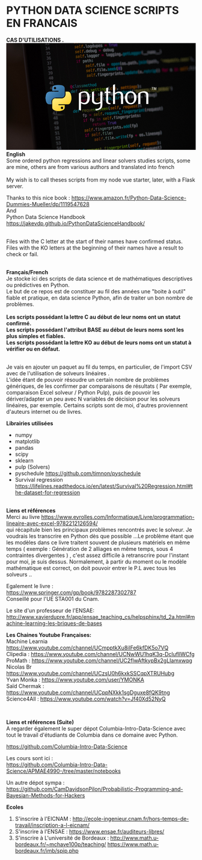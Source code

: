 # PYTHON DATA SCIENCE SCRIPTS EN FRANCAIS
<b>CAS D'UTILISATIONS .</b>
<br>
![Screenshot](icon.jpg)<br>
<b>English</b><br>
Some ordered python regressions and linear solvers studies scripts, some are mine, others are from various authors and translated into french <br><br>
My wish is to call theses scripts from my node vue starter, later, with a Flask server.<br>

Thanks to this nice book : 
https://www.amazon.fr/Python-Data-Science-Dummies-Mueller/dp/1119547628
<br>
And <br>
Python Data Science Handbook<br>
https://jakevdp.github.io/PythonDataScienceHandbook/


<br>
Files with the C letter at the start of their names have confirmed status. <br>
Files with the KO letters at the beginning of their names have a result to check or fail.
<br> <br>

<b>Français/French</b><br>
Je stocke ici des scripts de data science et de mathématiques descriptives ou prédictives en Python.<br>
Le but de ce repos est de constituer au fil des années une "boite à outil" fiable et pratique, en data science Python, afin de traiter un bon nombre de problèmes.
<br><br>
<b>Les scripts possédant la lettre C au début de leur noms ont un statut confirmé.</b><br>
<b>Les scripts possédant l'attribut BASE au début de leurs noms sont les plus simples et fiables.</b><br>
<b>Les scripts possédant la lettre KO au début de leurs noms ont un statut à vérifier ou en défaut.</b>
<br><br>

Je vais en ajouter un paquet au fil du temps, en particulier, de l'import CSV avec de l'utilisation de solveurs linéaires .<br>
L'idée étant de pouvoir résoudre un certain nombre de problèmes génériques, de les confirmer par comparaisons de résultats ( Par exemple, comparaison Excel solveur / Python Pulp), puis de pouvoir les dériver/adapter un peu avec N variables de décision pour les solveurs linéaires, par exemple. Certains scripts sont de moi, d'autres proviennent d'auteurs internet ou de livres.

<b>Librairies utilisées</b>
* numpy<br>
* matplotlib<br>
* pandas<br>
* scipy<br>
* sklearn<br>
* pulp (Solvers)<br>
* pyschedule https://github.com/timnon/pyschedule<br>
* Survival regression https://lifelines.readthedocs.io/en/latest/Survival%20Regression.html#the-dataset-for-regression <br><br>

<b>Liens et références</b><br>
Merci au livre https://www.eyrolles.com/Informatique/Livre/programmation-lineaire-avec-excel-9782212126594/<br>
qui récapitule bien les principaux problèmes rencontrés avec le solveur. Je voudrais les transcrire en Python dès que possible ...Le problème étant que les modèles dans ce livre traitent souvent de plusieurs matériels en même temps ( exemple : Génération de 2 alliages en même temps, sous 4 contraintes divergentes ) , c'est assez difficile à retranscrire pour l'instant pour moi, je suis dessus. Normalement, à partir du moment ou le modèle mathématique est correct, on doit pouvoir entrer le P.L avec tous les solveurs ..<br>

Egalement le livre : <br>
https://www.springer.com/gp/book/9782287302787<br>
Conseillé pour l'UE STA001 du Cnam.<br>

Le site d'un professeur de l'ENSAE:<br>
http://www.xavierdupre.fr/app/ensae_teaching_cs/helpsphinx/td_2a.html#machine-learning-les-briques-de-bases<br>

<b>Les Chaines Youtube Françaises:</b><br>
Machine Learnia https://www.youtube.com/channel/UCmpptkXu8iIFe6kfDK5o7VQ<br>
Clipedia : https://www.youtube.com/channel/UCNwWU1hqK3q-DclufllWCfg<br>
ProMath : https://www.youtube.com/channel/UC2flwAftkypBx2gLIamxwqg<br>
Nicolas Br https://www.youtube.com/channel/UCzsU0h6kxkSSCqpXTRUHubg<br>
Yvan Monka : https://www.youtube.com/user/YMONKA<br>
Saïd Chermak : https://www.youtube.com/channel/UCppNXkk1sgDguxe8fQK9tng<br>
Science4All : https://www.youtube.com/watch?v=Jf40Xd52NyQ

<br>

<b>Liens et références (Suite)</b><br>
A regarder également le super dépot Columbia-Intro-Data-Science avec tout le travail d'étudiants de Columbia dans ce domaine avec Python.<br>

https://github.com/Columbia-Intro-Data-Science<br>

Les cours sont ici : <br>
https://github.com/Columbia-Intro-Data-Science/APMAE4990-/tree/master/notebooks<br>

Un autre dépot sympa :<br>
https://github.com/CamDavidsonPilon/Probabilistic-Programming-and-Bayesian-Methods-for-Hackers<br>


<b>Ecoles</b><br>
1. S'inscrire à l'EICNAM : http://ecole-ingenieur.cnam.fr/hors-temps-de-travail/inscription-a-l-eicnam/
2. S'inscrire à l'ENSAE : https://www.ensae.fr/auditeurs-libres/
3. S'inscrire à L'université de Bordeaux : http://www.math.u-bordeaux.fr/~mchave100p/teaching/ https://www.math.u-bordeaux.fr/imb/spip.php
